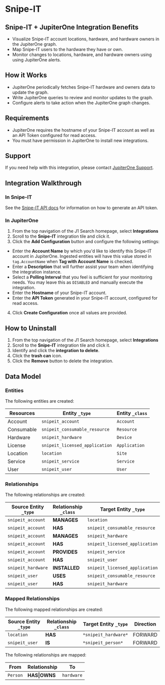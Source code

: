 # Snipe-IT

## Snipe-IT + JupiterOne Integration Benefits

- Visualize Snipe-IT account locations, hardware, and hardware owners in the
  JupiterOne graph.
- Map Snipe-IT users to the hardware they have or own.
- Monitor changes to locations, hardware, and hardware owners using using
  JupiterOne alerts.

## How it Works

- JupiterOne periodically fetches Snipe-IT hardware and owners data to update
  the graph.
- Write JupiterOne queries to review and monitor updates to the graph.
- Configure alerts to take action when the JupiterOne graph changes.

## Requirements

- JupiterOne requires the hostname of your Snipe-IT account as well as an API
  Token configured for read access.
- You must have permission in JupiterOne to install new integrations.

## Support

If you need help with this integration, please contact
[JupiterOne Support](https://support.jupiterone.io).

## Integration Walkthrough

### In Snipe-IT

See the [Snipe-IT API docs](https://snipe-it.readme.io/reference) for
information on how to generate an API token.

### In JupiterOne

1. From the top navigation of the J1 Search homepage, select **Integrations**
2. Scroll to the **Snipe-IT** integration tile and click it.
3. Click the **Add Configuration** button and configure the following settings:

- Enter the **Account Name** by which you'd like to identify this Snipe-IT
  account in JupiterOne. Ingested entities will have this value stored in
  `tag.AccountName` when **Tag with Account Name** is checked.
- Enter a **Description** that will further assist your team when identifying
  the integration instance.
- Select a **Polling Interval** that you feel is sufficient for your monitoring
  needs. You may leave this as `DISABLED` and manually execute the integration.
- Enter the **Hostname** of your Snipe-IT account.
- Enter the **API Token** generated in your Snipe-IT account, configured for
  read access.

4. Click **Create Configuration** once all values are provided.

## How to Uninstall

1. From the top navigation of the J1 Search homepage, select **Integrations**
2. Scroll to the **Snipe-IT** integration tile and click it.
3. Identify and click the **integration to delete**.
4. Click the **trash can** icon.
5. Click the **Remove** button to delete the integration.

<!-- {J1_DOCUMENTATION_MARKER_START} -->
<!--
********************************************************************************
NOTE: ALL OF THE FOLLOWING DOCUMENTATION IS GENERATED USING THE
"j1-integration document" COMMAND. DO NOT EDIT BY HAND! PLEASE SEE THE DEVELOPER
DOCUMENTATION FOR USAGE INFORMATION:

https://github.com/JupiterOne/sdk/blob/main/docs/integrations/development.md
********************************************************************************
-->

## Data Model

### Entities

The following entities are created:

| Resources  | Entity `_type`                 | Entity `_class` |
| ---------- | ------------------------------ | --------------- |
| Account    | `snipeit_account`              | `Account`       |
| Consumable | `snipeit_consumable_resource`  | `Resource`      |
| Hardware   | `snipeit_hardware`             | `Device`        |
| License    | `snipeit_licensed_application` | `Application`   |
| Location   | `location`                     | `Site`          |
| Service    | `snipeit_service`              | `Service`       |
| User       | `snipeit_user`                 | `User`          |

### Relationships

The following relationships are created:

| Source Entity `_type` | Relationship `_class` | Target Entity `_type`          |
| --------------------- | --------------------- | ------------------------------ |
| `snipeit_account`     | **MANAGES**           | `location`                     |
| `snipeit_account`     | **HAS**               | `snipeit_consumable_resource`  |
| `snipeit_account`     | **MANAGES**           | `snipeit_hardware`             |
| `snipeit_account`     | **HAS**               | `snipeit_licensed_application` |
| `snipeit_account`     | **PROVIDES**          | `snipeit_service`              |
| `snipeit_account`     | **HAS**               | `snipeit_user`                 |
| `snipeit_hardware`    | **INSTALLED**         | `snipeit_licensed_application` |
| `snipeit_user`        | **USES**              | `snipeit_consumable_resource`  |
| `snipeit_user`        | **HAS**               | `snipeit_hardware`             |

### Mapped Relationships

The following mapped relationships are created:

| Source Entity `_type` | Relationship `_class` | Target Entity `_type` | Direction |
| --------------------- | --------------------- | --------------------- | --------- |
| `location`            | **HAS**               | `*snipeit_hardware*`  | FORWARD   |
| `snipeit_user`        | **IS**                | `*snipeit_person*`    | FORWARD   |

<!--
********************************************************************************
END OF GENERATED DOCUMENTATION AFTER BELOW MARKER
********************************************************************************
-->
<!-- {J1_DOCUMENTATION_MARKER_END} -->

The following relationships are mapped:

| From     | Relationship  | To         |
| -------- | ------------- | ---------- |
| `Person` | **HAS\|OWNS** | `hardware` |

[1]: https://snipe-it.readme.io/reference
